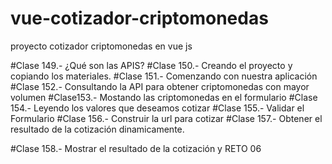 # vue-cotizador-criptomonedas
proyecto cotizador criptomonedas en vue js

#Clase 149.- ¿Qué son las APIS?
#Clase 150.- Creando el proyecto y copiando los materiales.
#Clase 151.- Comenzando con nuestra aplicación
#Clase 152.- Consultando la API para obtener criptomonedas con mayor volumen
#Clase153.- Mostando las criptomonedas en el formulario
#Clase 154.- Leyendo los valores que deseamos cotizar
#Clase 155.- Validar el Formulario
#Clase 156.- Construir la url para cotizar
#Clase 157.- Obtener el resultado de la cotización dinamicamente.

#Clase 158.- Mostrar el resultado de la cotización y RETO 06
